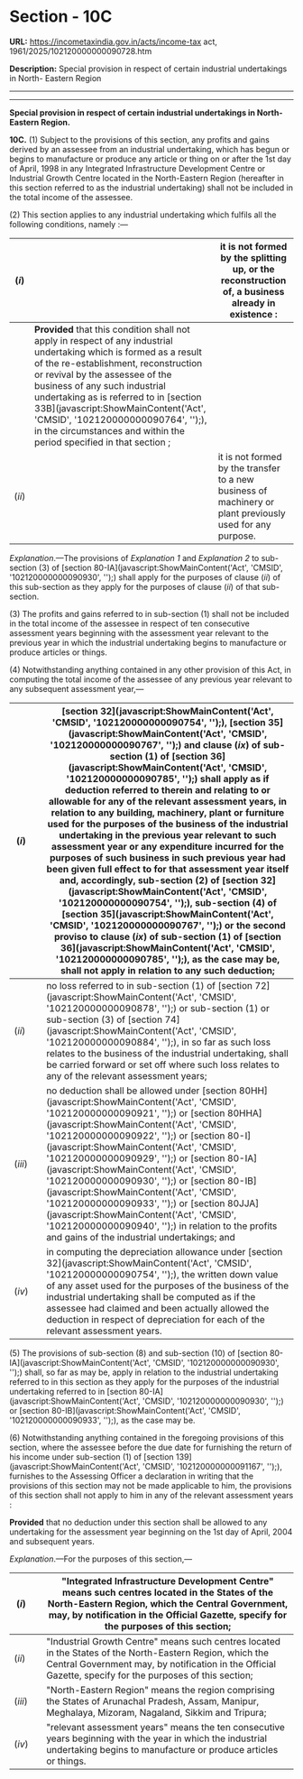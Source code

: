 # Section - 10C

**URL:** https://incometaxindia.gov.in/acts/income-tax act, 1961/2025/102120000000090728.htm

**Description:** Special provision in respect of certain industrial undertakings in North- Eastern Region

---

****

**Special provision in respect of certain industrial undertakings in North- Eastern Region.**

**10C.** (1) Subject to the provisions of this section, any profits and gains derived by an assessee from an industrial undertaking, which has begun or begins to manufacture or produce any article or thing on or after the 1st day of April, 1998 in any Integrated Infrastructure Development Centre or Industrial Growth Centre located in the North-Eastern Region (hereafter in this section referred to as the industrial undertaking) shall not be included in the total income of the assessee.

(2) This section applies to any industrial undertaking which fulfils all the following conditions, namely :—

(_i_) |  |  it is not formed by the splitting up, or the reconstruction of, a business already in existence :  
---|---|---  
|  | **Provided** that this condition shall not apply in respect of any industrial undertaking which is formed as a result of the re-establishment, reconstruction or revival by the assessee of the business of any such industrial undertaking as is referred to in [section 33B](javascript:ShowMainContent\('Act', 'CMSID', '102120000000090764', ''\);), in the circumstances and within the period specified in that section ;  
(_ii_) |  |  it is not formed by the transfer to a new business of machinery or plant previously used for any purpose.  
  
_Explanation_.—The provisions of _Explanation 1_ and _Explanation 2_ to sub-section (3) of [section 80-IA](javascript:ShowMainContent\('Act', 'CMSID', '102120000000090930', ''\);) shall apply for the purposes of clause (_ii_) of this sub-section as they apply for the purposes of clause (_ii_) of that sub-section.

(3) The profits and gains referred to in sub-section (1) shall not be included in the total income of the assessee in respect of ten consecutive assessment years beginning with the assessment year relevant to the previous year in which the industrial undertaking begins to manufacture or produce articles or things.

(4) Notwithstanding anything contained in any other provision of this Act, in computing the total income of the assessee of any previous year relevant to any subsequent assessment year,—

(_i_) |  |  [section 32](javascript:ShowMainContent\('Act', 'CMSID', '102120000000090754', ''\);), [section 35](javascript:ShowMainContent\('Act', 'CMSID', '102120000000090767', ''\);) and clause (_ix_) of sub-section (1) of [section 36](javascript:ShowMainContent\('Act', 'CMSID', '102120000000090785', ''\);) shall apply as if deduction referred to therein and relating to or allowable for any of the relevant assessment years, in relation to any building, machinery, plant or furniture used for the purposes of the business of the industrial undertaking in the previous year relevant to such assessment year or any expenditure incurred for the purposes of such business in such previous year had been given full effect to for that assessment year itself and, accordingly, sub-section (2) of [section 32](javascript:ShowMainContent\('Act', 'CMSID', '102120000000090754', ''\);), sub-section (4) of [section 35](javascript:ShowMainContent\('Act', 'CMSID', '102120000000090767', ''\);) or the second proviso to clause (_ix_) of sub-section (1) of [section 36](javascript:ShowMainContent\('Act', 'CMSID', '102120000000090785', ''\);), as the case may be, shall not apply in relation to any such deduction;  
---|---|---  
(_ii_) |  |  no loss referred to in sub-section (1) of [section 72](javascript:ShowMainContent\('Act', 'CMSID', '102120000000090878', ''\);) or sub-section (1) or sub-section (3) of [section 74](javascript:ShowMainContent\('Act', 'CMSID', '102120000000090884', ''\);), in so far as such loss relates to the business of the industrial undertaking, shall be carried forward or set off where such loss relates to any of the relevant assessment years;  
(_iii_) |  |  no deduction shall be allowed under [section 80HH](javascript:ShowMainContent\('Act', 'CMSID', '102120000000090921', ''\);) or [section 80HHA](javascript:ShowMainContent\('Act', 'CMSID', '102120000000090922', ''\);) or [section 80-I](javascript:ShowMainContent\('Act', 'CMSID', '102120000000090929', ''\);) or [section 80-IA](javascript:ShowMainContent\('Act', 'CMSID', '102120000000090930', ''\);) or [section 80-IB](javascript:ShowMainContent\('Act', 'CMSID', '102120000000090933', ''\);) or [section 80JJA](javascript:ShowMainContent\('Act', 'CMSID', '102120000000090940', ''\);) in relation to the profits and gains of the industrial undertakings; and  
(_iv_) |  |  in computing the depreciation allowance under [section 32](javascript:ShowMainContent\('Act', 'CMSID', '102120000000090754', ''\);), the written down value of any asset used for the purposes of the business of the industrial undertaking shall be computed as if the assessee had claimed and been actually allowed the deduction in respect of depreciation for each of the relevant assessment years.  
  
(5) The provisions of sub-section (8) and sub-section (10) of [section 80-IA](javascript:ShowMainContent\('Act', 'CMSID', '102120000000090930', ''\);) shall, so far as may be, apply in relation to the industrial undertaking referred to in this section as they apply for the purposes of the industrial undertaking referred to in [section 80-IA](javascript:ShowMainContent\('Act', 'CMSID', '102120000000090930', ''\);) or [section 80-IB](javascript:ShowMainContent\('Act', 'CMSID', '102120000000090933', ''\);), as the case may be.

(6) Notwithstanding anything contained in the foregoing provisions of this section, where the assessee before the due date for furnishing the return of his income under sub-section (1) of [section 139](javascript:ShowMainContent\('Act', 'CMSID', '102120000000091167', ''\);), furnishes to the Assessing Officer a declaration in writing that the provisions of this section may not be made applicable to him, the provisions of this section shall not apply to him in any of the relevant assessment years :

**Provided** that no deduction under this section shall be allowed to any undertaking for the assessment year beginning on the 1st day of April, 2004 and subsequent years.

_Explanation_.—For the purposes of this section,—

(_i_) |  |  "Integrated Infrastructure Development Centre" means such centres located in the States of the North-Eastern Region, which the Central Government, may, by notification in the Official Gazette, specify for the purposes of this section;  
---|---|---  
(_ii_) |  |  "Industrial Growth Centre" means such centres located in the States of the North-Eastern Region, which the Central Government may, by notification in the Official Gazette, specify for the purposes of this section;  
(_iii_) |  |  "North-Eastern Region" means the region comprising the States of Arunachal Pradesh, Assam, Manipur, Meghalaya, Mizoram, Nagaland, Sikkim and Tripura;  
(_iv_) |  |  "relevant assessment years" means the ten consecutive years beginning with the year in which the industrial undertaking begins to manufacture or produce articles or things.